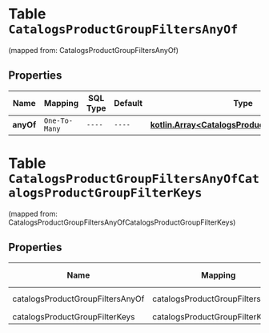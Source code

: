 
# Table `CatalogsProductGroupFiltersAnyOf`
(mapped from: CatalogsProductGroupFiltersAnyOf)

## Properties
Name | Mapping | SQL Type | Default | Type | Description | Notes
---- | ------- | -------- | ------- | ---- | ----------- | -----
**anyOf** | `One-To-Many` | `----` | `----`  | [**kotlin.Array&lt;CatalogsProductGroupFilterKeys&gt;**](CatalogsProductGroupFilterKeys.md) |  | 


# **Table `CatalogsProductGroupFiltersAnyOfCatalogsProductGroupFilterKeys`**
(mapped from: CatalogsProductGroupFiltersAnyOfCatalogsProductGroupFilterKeys)

## Properties
Name | Mapping | SQL Type | Default | Type | Description | Notes
---- | ------- | -------- | ------- | ---- | ----------- | -----
catalogsProductGroupFiltersAnyOf | catalogsProductGroupFiltersAnyOf | long | | kotlin.Long | Primary Key | *one*
catalogsProductGroupFilterKeys | catalogsProductGroupFilterKeys | long | | kotlin.Long | Foreign Key | *many*



